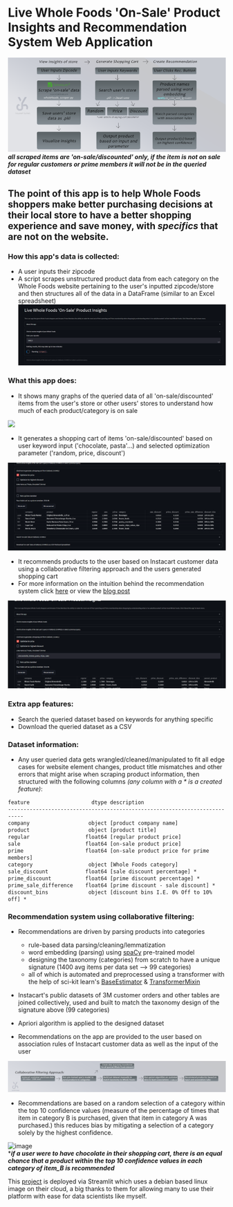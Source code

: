 # Live Whole Foods 'On-Sale' Product Insights and Recommendation System Web Application

![](https://raw.githubusercontent.com/YoussefSultan/WholeFoods-Datascraping-Project-Deployment/main/visuals/wf_app_visual.png)
***all scraped items are 'on-sale/discounted' only, if the item is not on sale for regular customers or prime members it will not be in the queried dataset***

## The point of this app is to help Whole Foods shoppers make better purchasing decisions at their local store to have a better shopping experience and save money, with *specifics* that are not on the website.

### How this app's data is collected:
- A user inputs their zipcode
- A script scrapes unstructured product data from each category on the Whole Foods website pertaining to the user's inputted zipcode/store and then structures all of the data in a DataFrame (similar to an Excel spreadsheet)
![](https://raw.githubusercontent.com/YoussefSultan/WholeFoods-Datascraping-Project-Deployment/main/visuals/scrape_animation.gif)
### What this app does: 

- It shows many graphs of the queried data of all 'on-sale/discounted' items from the user's store or other users' stores to understand how much of each product/category is on sale 

![](https://raw.githubusercontent.com/YoussefSultan/WholeFoods-Datascraping-Project-Deployment/main/visuals/query_animation.gif)

- It generates a shopping cart of items 'on-sale/discounted' based on user keyword input ('chocolate, pasta'...) and selected optimization parameter ('random, price, discount') 

![](https://raw.githubusercontent.com/YoussefSultan/WholeFoods-Datascraping-Project-Deployment/main/visuals/generate_cart.gif)

- It recommends products to the user based on Instacart customer data using a collaborative filtering approach and the users generated shopping cart
- For more information on the intuition behind the recommendation system click [here](https://github.com/YoussefSultan/WholeFoods-Datascraping-Project-Deployment/blob/main/README.md#recommendation-system-using-collaborative-filtering) or view the [blog post](https://youssefsultan.github.io/posts/wholefoods-data-scraper/)

![](https://raw.githubusercontent.com/YoussefSultan/WholeFoods-Datascraping-Project-Deployment/main/visuals/recommend.gif)

### Extra app features:

- Search the queried dataset based on keywords for anything specific
- Download the queried dataset as a CSV

### Dataset information:

- Any user queried data gets wrangled/cleaned/manipulated to fit all edge cases for website element changes, product title mismatches and other errors that might arise when scraping product information, then structured with the following columns *(any column with a * is a created feature)*:
```
feature                    dtype description
---------------------------------------------------------------------------
company                   object [product company name]
product                   object [product title]
regular                  float64 [regular product price]
sale                     float64 [on-sale product price] 
prime                    float64 [on-sale product price for prime members]
category                  object [Whole Foods category]
sale_discount            float64 [sale discount percentage] *
prime_discount           float64 [prime discount percentage] *
prime_sale_difference    float64 [prime discount - sale discount] *
discount_bins             object [discount bins I.E. 0% Off to 10% off] *
```
### Recommendation system using collaborative filtering:
- Recommendations are driven by parsing products into categories 
  - rule-based data parsing/cleaning/lemmatization
  - word embedding (parsing) using [spaCy](https://spacy.io/) pre-trained model
  - designing the taxonomy (categories) from scratch to have a unique signature (1400 avg items per data set --> 99 categories)
  - all of which is automated and preprocessed using a transformer with the help of sci-kit learn's [BaseEstimator](http://scikit-learn.org/stable/modules/generated/sklearn.base.BaseEstimator.html) & [TransformerMixin](https://scikit-learn.org/stable/modules/generated/sklearn.base.TransformerMixin.html) 
 
- Instacart's public datasets of 3M customer orders and other tables are joined collectively, used and built to match the taxonomy design of the signature above (99 categories)
- Apriori algorithm is applied to the designed dataset
- Recommendations on the app are provided to the user based on association rules of Instacart customer data as well as the input of the user

![](https://raw.githubusercontent.com/YoussefSultan/WholeFoods-Datascraping-Project-Deployment/main/visuals/wf_cf_visual.png)

- Recommendations are based on a random selection of a category within the top 10 confidence values (measure of the percentage of times that item in category B is purchased, given that item in category A was purchased.) this reduces bias by mitigating a selection of a category solely by the highest confidence. 

![image](https://user-images.githubusercontent.com/89711840/157573260-1ba0970f-8185-4b8d-84d4-650877915982.png) </br>
****if a user were to have chocolate in their shopping cart, there is an equal chance that a product within the top 10 confidence values in each category of item_B is recommended***


This [project](https://share.streamlit.io/youssefsultan/wholefoods-datascraping-project-deployment/main/Deployment/streamlit_app.py) is deployed via Streamlit which uses a debian based linux image on their cloud, a big thanks to them for allowing many to use their platform with ease for data scientists like myself.


